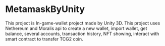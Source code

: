 # MetamaskByUnity
This project is In-game-wallet project made by Unity 3D.
This project uses Nethereum and Moralis api to create a new wallet, import wallet, get balance, several accounts, transaction history, NFT showing, interact with smart contract to transfer TCG2 coin.
